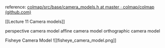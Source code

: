 reference: [colmap/src/base/camera_models.h at master · colmap/colmap (github.com)](https://github.com/colmap/colmap/blob/master/src/base/camera_models.h)

[[Lecture 11 Camera models]]

perspective camera model 
affine camera model
orthographic camera model


Fisheye Camera Model 
![[fisheye_camera_model.png]]